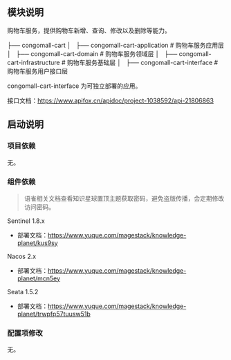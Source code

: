 
## 模块说明

购物车服务，提供购物车新增、查询、修改以及删除等能力。

├── congomall-cart
│   ├── congomall-cart-application  # 购物车服务应用层
│   ├── congomall-cart-domain  # 购物车服务领域层
│   ├── congomall-cart-infrastructure  # 购物车服务基础层
│   ├── congomall-cart-interface  # 购物车服务用户接口层

congomall-cart-interface 为可独立部署的应用。

接口文档：https://www.apifox.cn/apidoc/project-1038592/api-21806863

## 启动说明

### 项目依赖

无。

### 组件依赖

> 语雀相关文档查看知识星球置顶主题获取密码，避免盗版传播，会定期修改访问密码。

Sentinel 1.8.x

- 部署文档：https://www.yuque.com/magestack/knowledge-planet/kus9sy

Nacos 2.x

- 部署文档：https://www.yuque.com/magestack/knowledge-planet/mcn5ey

Seata 1.5.2

- 部署文档：https://www.yuque.com/magestack/knowledge-planet/trwpfp57tuusw51b

### 配置项修改

无。
